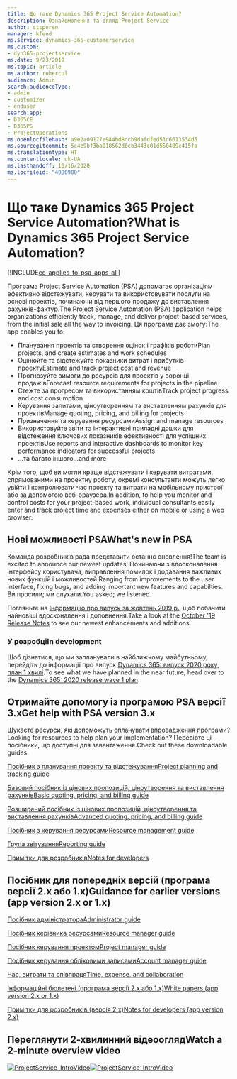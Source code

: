 ```yaml
---
title: Що таке Dynamics 365 Project Service Automation?
description: Ознайомолення та огляд Project Service
author: stsporen
manager: kfend
ms.service: dynamics-365-customerservice
ms.custom:
- dyn365-projectservice
ms.date: 9/23/2019
ms.topic: article
ms.author: ruhercul
audience: Admin
search.audienceType:
- admin
- customizer
- enduser
search.app:
- D365CE
- D365PS
- ProjectOperations
ms.openlocfilehash: a9e2a09177e944bd8dcb9dafdfed51d6613534d5
ms.sourcegitcommit: 5c4c9bf3ba018562d6cb3443c01d550489c415fa
ms.translationtype: HT
ms.contentlocale: uk-UA
ms.lasthandoff: 10/16/2020
ms.locfileid: "4086900"
---
```

# <a name="what-is-dynamics-365-project-service-automation"></a><span data-ttu-id="2f550-103">Що таке Dynamics 365 Project Service Automation?</span><span class="sxs-lookup"><span data-stu-id="2f550-103">What is Dynamics 365 Project Service Automation?</span></span>

[!INCLUDE[cc-applies-to-psa-apps-all](../includes/cc-applies-to-psa-apps-all.md)]

<span data-ttu-id="2f550-104">Програма Project Service Automation (PSA) допомагає організаціям ефективно відстежувати, керувати та використовувати послуги на основі проектів, починаючи від першого продажу до виставлення рахунків-фактур.</span><span class="sxs-lookup"><span data-stu-id="2f550-104">The Project Service Automation (PSA) application helps organizations efficiently track, manage, and deliver project-based services, from the initial sale all the way to invoicing.</span></span> <span data-ttu-id="2f550-105">Ця програма дає змогу:</span><span class="sxs-lookup"><span data-stu-id="2f550-105">The app enables you to:</span></span>

- <span data-ttu-id="2f550-106">Планування проектів та створення оцінок і графіків роботи</span><span class="sxs-lookup"><span data-stu-id="2f550-106">Plan projects, and create estimates and work schedules</span></span>
- <span data-ttu-id="2f550-107">Оцінюйте та відстежуйте показники витрат і прибутків проекту</span><span class="sxs-lookup"><span data-stu-id="2f550-107">Estimate and track project cost and revenue</span></span>
- <span data-ttu-id="2f550-108">Прогнозуйте вимоги до ресурсів для проектів у воронці продажів</span><span class="sxs-lookup"><span data-stu-id="2f550-108">Forecast resource requirements for projects in the pipeline</span></span>
- <span data-ttu-id="2f550-109">Стежте за прогресом та використанням коштів</span><span class="sxs-lookup"><span data-stu-id="2f550-109">Track project progress and cost consumption</span></span>
- <span data-ttu-id="2f550-110">Керування запитами, ціноутворенням та виставленням рахунків для проектів</span><span class="sxs-lookup"><span data-stu-id="2f550-110">Manage quoting, pricing, and billing for projects</span></span>
- <span data-ttu-id="2f550-111">Призначення та керування ресурсами</span><span class="sxs-lookup"><span data-stu-id="2f550-111">Assign and manage resources</span></span>
- <span data-ttu-id="2f550-112">Використовуйте звіти та інтерактивні приладні дошки для відстеження ключових показників ефективності для успішних проектів</span><span class="sxs-lookup"><span data-stu-id="2f550-112">Use reports and interactive dashboards to monitor key performance indicators for successful projects</span></span>
- <span data-ttu-id="2f550-113">...та багато іншого</span><span class="sxs-lookup"><span data-stu-id="2f550-113">...and more</span></span>

<span data-ttu-id="2f550-114">Крім того, щоб ви могли краще відстежувати і керувати витратами, спрямованими на проектну роботу, окремі консультанти можуть легко увійти і контролювати час проекту та витрати на мобільному пристрої або за допомогою веб-браузера.</span><span class="sxs-lookup"><span data-stu-id="2f550-114">In addition, to help you monitor and control costs for your project-based work, individual consultants easily enter and track project time and expenses either on mobile or using a web browser.</span></span>

## <a name="whats-new-in-psa"></a><span data-ttu-id="2f550-115">Нові можливості PSA</span><span class="sxs-lookup"><span data-stu-id="2f550-115">What's new in PSA</span></span>
<span data-ttu-id="2f550-116">Команда розробників рада представити останнє оновлення!</span><span class="sxs-lookup"><span data-stu-id="2f550-116">The team is excited to announce our newest updates!</span></span> <span data-ttu-id="2f550-117">Починаючи з вдосконалення інтерфейсу користувача, виправлення помилок і додавання важливих нових функцій і можливостей.</span><span class="sxs-lookup"><span data-stu-id="2f550-117">Ranging from improvements to the user interface, fixing bugs, and adding important new features and capabilties.</span></span> <span data-ttu-id="2f550-118">Ви просили; ми слухали.</span><span class="sxs-lookup"><span data-stu-id="2f550-118">You asked; we listened.</span></span>

<span data-ttu-id="2f550-119">Погляньте на [Інформацію про випуск за жовтень 2019 р.](https://docs.microsoft.com/dynamics365-release-plan/2019wave2/index), щоб побачити найновіші вдосконалення і доповнення.</span><span class="sxs-lookup"><span data-stu-id="2f550-119">Take a look at the [October '19 Release Notes](https://docs.microsoft.com/dynamics365-release-plan/2019wave2/index) to see our newest enhancements and additions.</span></span>

### <a name="in-development"></a><span data-ttu-id="2f550-120">У розробці</span><span class="sxs-lookup"><span data-stu-id="2f550-120">In development</span></span>
<span data-ttu-id="2f550-121">Щоб дізнатися, що ми запланували в найближчому майбутньому, перейдіть до інформації про випуск [Dynamics 365: випуск 2020 року, план 1 хвилі](https://docs.microsoft.com/dynamics365-release-plan/2020wave1/index).</span><span class="sxs-lookup"><span data-stu-id="2f550-121">To see what we have planned in the near future, head over to the [Dynamics 365: 2020 release wave 1 plan](https://docs.microsoft.com/dynamics365-release-plan/2020wave1/index).</span></span>

## <a name="get-help-with-psa-version-3x"></a><span data-ttu-id="2f550-122">Отримайте допомогу із програмою PSA версії 3.x</span><span class="sxs-lookup"><span data-stu-id="2f550-122">Get help with PSA version 3.x</span></span>
<span data-ttu-id="2f550-123">Шукаєте ресурси, які допоможуть спланувати впровадження програми?</span><span class="sxs-lookup"><span data-stu-id="2f550-123">Looking for resources to help plan your implementation?</span></span> <span data-ttu-id="2f550-124">Перевірте ці посібники, що доступні для завантаження.</span><span class="sxs-lookup"><span data-stu-id="2f550-124">Check out these downloadable guides.</span></span>

 [<span data-ttu-id="2f550-125">Посібник з планування проекту та відстежування</span><span class="sxs-lookup"><span data-stu-id="2f550-125">Project planning and tracking guide</span></span>](../psa/implementation-guides/project-planning-tracking.md)

 [<span data-ttu-id="2f550-126">Базовий посібник із цінових пропозицій, ціноутворення та виставлення рахунків</span><span class="sxs-lookup"><span data-stu-id="2f550-126">Basic quoting, pricing, and billing guide</span></span>](../psa/implementation-guides/begin-quoting-pricing-billing.md)

 [<span data-ttu-id="2f550-127">Розширений посібник із цінових пропозицій, ціноутворення та виставлення рахунків</span><span class="sxs-lookup"><span data-stu-id="2f550-127">Advanced quoting, pricing, and billing guide</span></span>](../psa/implementation-guides/adv-quoting-pricing-billing.md)

 [<span data-ttu-id="2f550-128">Посібник з керування ресурсами</span><span class="sxs-lookup"><span data-stu-id="2f550-128">Resource management guide</span></span>](../psa/implementation-guides/resource-management-guide.md)

 [<span data-ttu-id="2f550-129">Група звітування</span><span class="sxs-lookup"><span data-stu-id="2f550-129">Reporting guide</span></span>](../psa/implementation-guides/reporting-guide.md)

 [<span data-ttu-id="2f550-130">Примітки для розробників</span><span class="sxs-lookup"><span data-stu-id="2f550-130">Notes for developers</span></span>](../psa/developer-guides/overview-dev-notes-v3.x.md)

## <a name="guidance-for-earlier-versions-app-version-2x-or-1x"></a><span data-ttu-id="2f550-131">Посібник для попередніх версій (програма версії 2.x або 1.x)</span><span class="sxs-lookup"><span data-stu-id="2f550-131">Guidance for earlier versions (app version 2.x or 1.x)</span></span>
 [<span data-ttu-id="2f550-132">Посібник адміністратора</span><span class="sxs-lookup"><span data-stu-id="2f550-132">Administrator guide</span></span>](../psa/admin-guide.md)

 [<span data-ttu-id="2f550-133">Посібник керівника ресурсами</span><span class="sxs-lookup"><span data-stu-id="2f550-133">Resource manager guide</span></span>](../psa/resource-manager-guide.md)

 [<span data-ttu-id="2f550-134">Посібник керування проектом</span><span class="sxs-lookup"><span data-stu-id="2f550-134">Project manager guide</span></span>](../psa/project-manager-guide.md)

 [<span data-ttu-id="2f550-135">Посібник керування обліковими записами</span><span class="sxs-lookup"><span data-stu-id="2f550-135">Account manager guide</span></span>](../psa/account-manager-guide.md)

 [<span data-ttu-id="2f550-136">Час, витрати та співпраця</span><span class="sxs-lookup"><span data-stu-id="2f550-136">Time, expense, and collaboration</span></span>](../psa/time-expense-collaboration-guide.md)

 [<span data-ttu-id="2f550-137">Інформаційні бюлетені (програма версії 2.x або 1.x)</span><span class="sxs-lookup"><span data-stu-id="2f550-137">White papers (app version 2.x or 1.x)</span></span>](../psa/white-papers.md)

 [<span data-ttu-id="2f550-138">Примітки для розробників (версія 2.x)</span><span class="sxs-lookup"><span data-stu-id="2f550-138">Notes for developers (app version 2.x)</span></span>](../psa/developer-guides/add-custom-qoi-forms-v2.x.md)

 ## <a name="watch-a-2-minute-overview-video"></a><span data-ttu-id="2f550-139">Переглянути 2-хвилинний відеоогляд</span><span class="sxs-lookup"><span data-stu-id="2f550-139">Watch a 2-minute overview video</span></span>
 <a name="heroArea"></a> <span data-ttu-id="2f550-140">[![ProjectService_IntroVideo](../psa/media/project-service-intro-video.png "ProjectService_IntroVideo")](https://go.microsoft.com/fwlink/p/?LinkId=799457)</span><span class="sxs-lookup"><span data-stu-id="2f550-140">[![ProjectService_IntroVideo](../psa/media/project-service-intro-video.png "ProjectService_IntroVideo")](https://go.microsoft.com/fwlink/p/?LinkId=799457)</span></span>


